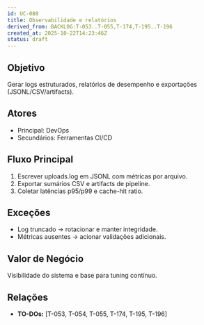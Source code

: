 ```yaml
---
id: UC-080
title: Observabilidade e relatórios
derived_from: BACKLOG:T-053..T-055,T-174,T-195..T-196
created_at: 2025-10-22T14:23:46Z
status: draft
---
```


## Objetivo
Gerar logs estruturados, relatórios de desempenho e exportações (JSONL/CSV/artifacts).

## Atores
- Principal: DevOps
- Secundários: Ferramentas CI/CD

## Fluxo Principal
1. Escrever uploads.log em JSONL com métricas por arquivo.
2. Exportar sumários CSV e artifacts de pipeline.
3. Coletar latências p95/p99 e cache-hit ratio.

## Exceções
- Log truncado → rotacionar e manter integridade.
- Métricas ausentes → acionar validações adicionais.

## Valor de Negócio
Visibilidade do sistema e base para tuning contínuo.

## Relações
- **TO-DOs:** [T-053, T-054, T-055, T-174, T-195, T-196]
